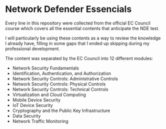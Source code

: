 # Network Defender Essencials
Every line in this repository were collected from the official EC Council course which covers all the essential contents that anticipate the NDE test. 

I will particularly be using these contents as a way to review the knowledge I already have, filling in some gaps that I ended up skipping during my professional development.

The content was separated by the EC Council into 12 different modules:
- Network Security Fundamentals
- Identification, Authentication, and Authorization
- Network Security Controls: Administrative Controls
- Network Security Controls: Physical Controls
- Network Security Controls: Technical Controls
- Virtualization and Cloud Computing
- Mobile Device Security
- IoT Device Security
- Cryptography and the Public Key Infrastructure
- Data Security
- Network Traffic Monitoring
